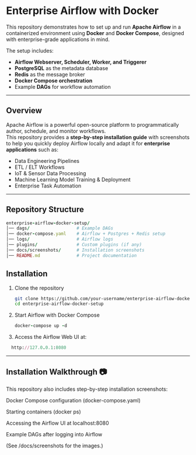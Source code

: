# Enterprise Airflow with Docker

This repository demonstrates how to set up and run **Apache Airflow** in a containerized environment using **Docker** and **Docker Compose**, designed with enterprise-grade applications in mind.  

The setup includes:
- **Airflow Webserver, Scheduler, Worker, and Triggerer**
- **PostgreSQL** as the metadata database
- **Redis** as the message broker
- **Docker Compose orchestration**
- Example **DAGs** for workflow automation

---

## Overview

Apache Airflow is a powerful open-source platform to programmatically author, schedule, and monitor workflows.  
This repository provides a **step-by-step installation guide** with screenshots to help you quickly deploy Airflow locally and adapt it for **enterprise applications** such as:

- Data Engineering Pipelines  
- ETL / ELT Workflows  
- IoT & Sensor Data Processing  
- Machine Learning Model Training & Deployment  
- Enterprise Task Automation  

---

## Repository Structure

   
```ruby
enterprise-airflow-docker-setup/
│── dags/                  # Example DAGs
│── docker-compose.yaml    # Airflow + Postgres + Redis setup
│── logs/                  # Airflow logs
│── plugins/               # Custom plugins (if any)
│── docs/screenshots/      # Installation screenshots
│── README.md              # Project documentation

```

##  Installation

1. Clone the repository
   
   ```bash
   git clone https://github.com/your-username/enterprise-airflow-docker-setup.git
   cd enterprise-airflow-docker-setup

2. Start Airflow with Docker Compose
   
   ```ruby
   docker-compose up -d
   ```

3. Access the Airflow Web UI at:
   
 ```ruby
   http://127.0.0.1:8080
 ```
---

## Installation Walkthrough  📷

This repository also includes step-by-step installation screenshots:

Docker Compose configuration (docker-compose.yaml)

Starting containers (docker ps)

Accessing the Airflow UI at localhost:8080

Example DAGs after logging into Airflow

(See /docs/screenshots for the images.)




